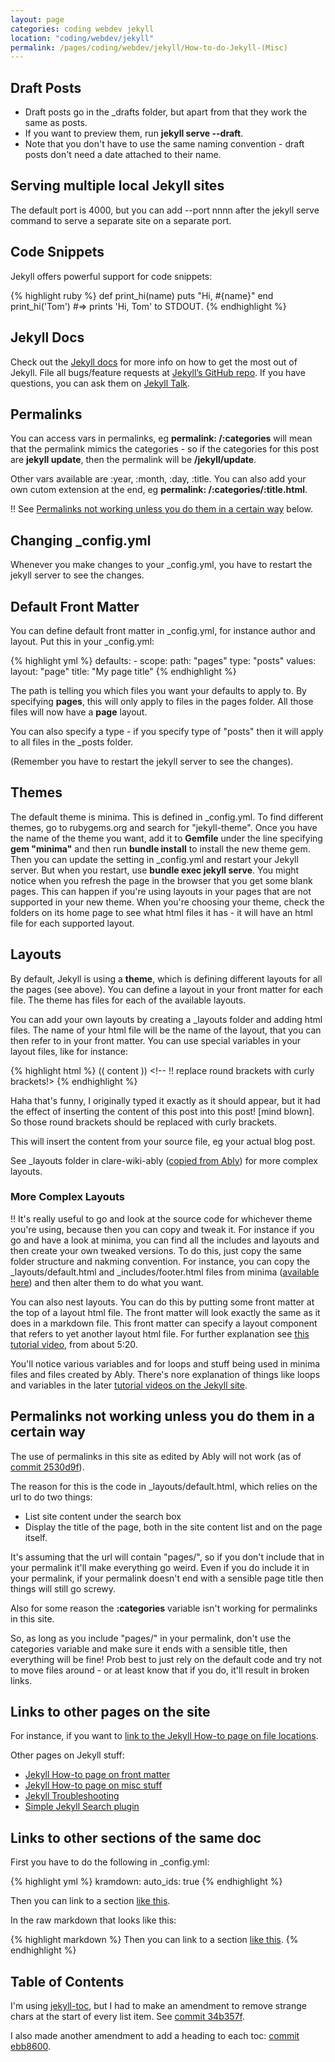 ```yaml
---
layout: page
categories: coding webdev jekyll 
location: "coding/webdev/jekyll"
permalink: /pages/coding/webdev/jekyll/How-to-do-Jekyll-(Misc)
---
```


## Draft Posts

* Draft posts go in the _drafts folder, but apart from that they work the same as posts.  
* If you want to preview them, run **jekyll serve --draft**.  
* Note that you don't have to use the same naming convention - draft posts don't need a date attached to their name.

## Serving multiple local Jekyll sites

The default port is 4000, but you can add --port nnnn after the jekyll serve command to serve a separate site on a separate port.

## Code Snippets

Jekyll offers powerful support for code snippets:

{% highlight ruby %}
def print_hi(name)
  puts "Hi, #{name}"
end
print_hi('Tom')
#=> prints 'Hi, Tom' to STDOUT.
{% endhighlight %}

## Jekyll Docs

Check out the [Jekyll docs][jekyll-docs] for more info on how to get the most out of Jekyll. File all bugs/feature requests at [Jekyll’s GitHub repo][jekyll-gh]. If you have questions, you can ask them on [Jekyll Talk][jekyll-talk].

[jekyll-docs]: https://jekyllrb.com/docs/home
[jekyll-gh]:   https://github.com/jekyll/jekyll
[jekyll-talk]: https://talk.jekyllrb.com/

## Permalinks

You can access vars in permalinks, eg **permalink: /:categories** will mean that the permalink mimics the categories - so if the categories for this post are **jekyll update**, then the permalink will be **/jekyll/update**.

Other vars available are :year, :month, :day, :title. You can also add your own cutom extension at the end, eg **permalink: /:categories/:title.html**.

!! See [Permalinks not working unless you do them in a certain way](#permalinks-not-working-unless-you-do-them-in-a-certain-way) below.

## Changing _config.yml

Whenever you make changes to your _config.yml, you have to restart the jekyll server to see the changes.

## Default Front Matter

You can define default front matter in _config.yml, for instance author and layout. Put this in your _config.yml:

{% highlight yml %}
defaults:
    -
        scope:
            path: "pages"
            type: "posts"
        values:
            layout: "page"
            title: "My page title"
{% endhighlight %}

The path is telling you which files you want your defaults to apply to. By specifying **pages**, this will only apply to files in the pages folder. All those files will now have a **page** layout.

You can also specify a type - if you specify type of "posts" then it will apply to all files in the _posts folder.

(Remember you have to restart the jekyll server to see the changes).

## Themes

The default theme is minima. This is defined in _config.yml. To find different themes, go to rubygems.org and search for "jekyll-theme". Once you have the name of the theme you want, add it to **Gemfile** under the line specifying **gem "minima"** and then run **bundle install** to install the new theme gem. Then you can update the setting in _config.yml and restart your Jekyll server. But when you restart, use **bundle exec jekyll serve**. You might notice when you refresh the page in the browser that you get some blank pages. This can happen if you're using layouts in your pages that are not supported in your new theme. When you're choosing your theme, check the folders on its home page to see what html files it has - it will have an html file for each supported layout. 

## Layouts

By default, Jekyll is using a **theme**, which is defining different layouts for all the pages (see above). You can define a layout in your front matter for each file. The theme has files for each of the available layouts.

You can add your own layouts by creating a _layouts folder and adding html files. The name of your html file will be the name of the layout, that you can then refer to in your front matter. You can use special variables in your layout files, like for instance:

{% highlight html %}
(( content )) <!-- !! replace round brackets with curly brackets!>
{% endhighlight %}

Haha that's funny, I originally typed it exactly as it should appear, but it had the effect of inserting the content of this post into this post! [mind blown]. So those round brackets should be replaced with curly brackets.

This will insert the content from your source file, eg your actual blog post.

See _layouts folder in clare-wiki-ably ([copied from Ably](https://github.com/ably/wiki-site)) for more complex layouts.

### More Complex Layouts

!! It's really useful to go and look at the source code for whichever theme you're using, because then you can copy and tweak it. For instance if you go and have a look at minima, you can find all the includes and layouts and then create your own tweaked versions. To do this, just copy the same folder structure and nakming convention. For instance, you can copy the _layouts/default.html and _includes/footer.html files from minima ([available here](https://github.com/jekyll/minima)) and then alter them to do what you want.

You can also nest layouts. You can do this by putting some front matter at the top of a layout html file. The front matter will look exactly the same as it does in a markdown file. This front matter can specify a layout component that refers to yet another layout html file. For further explanation see [this tutorial video](https://www.youtube.com/watch?v=bDQsGdCWv4I&list=PLLAZ4kZ9dFpOPV5C5Ay0pHaa0RJFhcmcB&index=12), from about 5:20.

You'll notice various variables and for loops and stuff being used in minima files and files created by Ably. There's nore explanation of things like loops and variables in the later [tutorial videos on the Jekyll site](https://jekyllrb.com/tutorials/video-walkthroughs/).

## Permalinks not working unless you do them in a certain way

The use of permalinks in this site as edited by Ably will not work (as of [commit 2530d9f](https://github.com/claresudbery/clare-wiki-ably/commit/2530d9f19269651df8645aa8f80de3701ec2d694)).

The reason for this is the code in _layouts/default.html, which relies on the url to do two things:
* List site content under the search box
* Display the title of the page, both in the site content list and on the page itself.  

It's assuming that the url will contain "pages/", so if you don't include that in your permalink it'll make everything go weird. Even if you do include it in your permalink, if your permalink doesn't end with a sensible page title then things will still go screwy.

Also for some reason the **:categories** variable isn't working for permalinks in this site.

So, as long as you include "pages/" in your permalink, don't use the categories variable and make sure it ends with a sensible title, then everything will be fine! Prob best to just rely on the default code and try not to move files around - or at least know that if you do, it'll result in broken links.

## Links to other pages on the site

For instance, if you want to [link to the Jekyll How-to page on file locations](/pages/coding/webdev/jekyll/How-to-do-Jekyll-(File-Locations)).

Other pages on Jekyll stuff:  

- [Jekyll How-to page on front matter](/pages/coding/webdev/jekyll/How-to-do-Jekyll-(Front-Matter))
- [Jekyll How-to page on misc stuff](/pages/coding/webdev/jekyll/How-to-do-Jekyll-(Misc))
- [Jekyll Troubleshooting](/pages/coding/webdev/jekyll/Jekyll-Troubleshooting)
- [Simple Jekyll Search plugin](/pages/coding/webdev/jekyll/Simple-Jekyll-Search)

## Links to other sections of the same doc

First you have to do the following in _config.yml:

{% highlight yml %}
kramdown:
  auto_ids: true
{% endhighlight %}

Then you can link to a section [like this](#draft-posts).

In the raw markdown that looks like this:

{% highlight markdown %}
Then you can link to a section [like this](#draft-posts).
{% endhighlight %}

## Table of Contents

I'm using [jekyll-toc](https://github.com/allejo/jekyll-toc/), but I had to make an amendment to remove strange chars at the start of every list item. See [commit 34b357f](https://github.com/claresudbery/clare-wiki-ably/commit/34b357fad32574975735ae795481f0a01e5b6919).

I also made another amendment to add a heading to each toc: [commit ebb8600](https://github.com/claresudbery/clare-wiki-ably/commit/ebb8600f871f3741585fcd1edcd72105d7aa6b50).